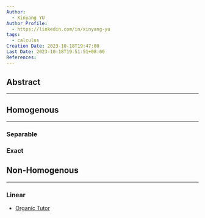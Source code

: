 ```yaml
---
Author:
  - Xinyang YU
Author Profile:
  - https://linkedin.com/in/xinyang-yu
tags:
  - calculus
Creation Date: 2023-10-18T19:47:00
Last Date: 2023-10-18T19:51:51+08:00
References:
---
```

## Abstract
---


## Homogenous 
---
### Separable
### Exact


## Non-Homogenous 
---
### Linear
- [Organic Tutor](https://youtu.be/gd1FYn86P0c?si=DJCXOapsgFmX7RUa)